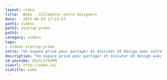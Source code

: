```yaml
---
layout: video
title:  Wake - Collaborer entre designers
date:   2015-06-03 17:22:57
path1: videos
path2: startup-promo
path3:
category: videos
tags:
- videos-startup-promo
intro: "Un espace privé pour partager et discuter UI Design avec votre équipe."
description: "Un espace privé pour partager et discuter UI Design avec votre équipe."
id-youtube: GIalL5fkhPM
viaurl: http://wake.io/
viatitle: wake
---
```

